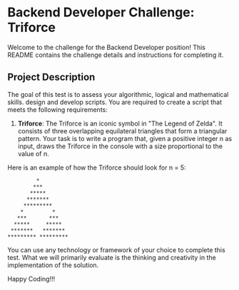 # Backend Developer Challenge: Triforce

Welcome to the challenge for the Backend Developer position! This README contains the challenge details and instructions for completing it.

## Project Description

The goal of this test is to assess your algorithmic, logical and mathematical skills. design and develop scripts. You are required to create a script that meets the following requirements:

1. **Triforce**: The Triforce is an iconic symbol in "The Legend of Zelda". It consists of three overlapping equilateral triangles that form a triangular pattern. Your task is to write a program that, given a positive integer n as input, draws the Triforce in the console with a size proportional to the value of n.

Here is an example of how the Triforce should look for n = 5:

```
         *          
        ***         
       *****        
      *******       
     *********      
    *         *     
   ***       ***    
  *****     *****   
 *******   *******  
********* *********
```

You can use any technology or framework of your choice to complete this test. What we will primarily evaluate is the thinking and creativity in the implementation of the solution.

Happy Coding!!!
